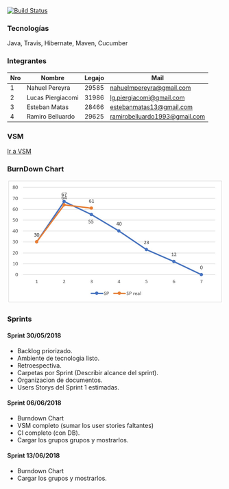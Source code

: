 [![Build Status](https://travis-ci.org/nahuelmpereyra/simuladorMundial.svg?branch=master)](https://travis-ci.org/nahuelmpereyra/simuladorMundial)

### Tecnologías
Java, Travis, Hibernate, Maven, Cucumber

### Integrantes

Nro | Nombre | Legajo | Mail
----|--------|--------|------
1   |Nahuel Pereyra        |29585        |nahuelmpereyra@gmail.com
2   |Lucas Piergiacomi        |31986        |lg.piergiacomi@gmail.com
3   |Esteban Matas        |28466        |estebanmatas13@gmail.com
4   |Ramiro Belluardo        |29625        |ramirobelluardo1993@gmail.com

### VSM

[Ir a VSM](https://realtimeboard.com/app/board/o9J_kz8U6ZE=/)



### BurnDown Chart

![Screenshot](../../BD2.png)

### Sprints

#### Sprint 30/05/2018
- Backlog priorizado.
- Ambiente de tecnologia listo.
- Retroespectiva.
- Carpetas por Sprint (Describir alcance del sprint).
- Organizacion de documentos.
- Users Storys del Sprint 1 estimadas.

#### Sprint 06/06/2018
- Burndown Chart
- VSM completo (sumar los user stories faltantes)
- CI completo (con DB).
- Cargar los grupos grupos y mostrarlos. 

#### Sprint 13/06/2018
- Burndown Chart
- Cargar los grupos y mostrarlos. 